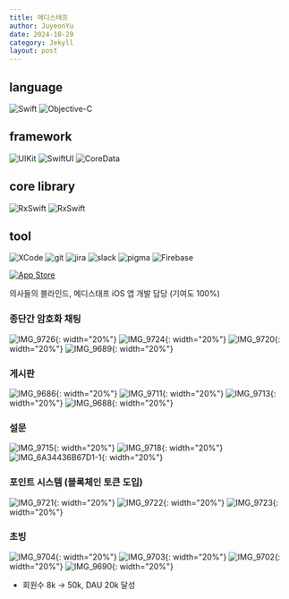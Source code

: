 ```yaml
---
title: 메디스태프
author: JuyeonYu
date: 2024-10-29
category: Jekyll
layout: post
---
```

language
----
![Swift](https://img.shields.io/badge/swift-F54A2A?style=for-the-badge&logo=swift&logoColor=white) 
![Objective-C](https://img.shields.io/badge/OBJECTIVE--C-233A95E3.svg?style=for-the-badge&logo=apple&logoColor=white)

framework
----
![UIKit](https://img.shields.io/badge/UIkit-000000?style=for-the-badge&logo=ios&logoColor=white) 
![SwiftUI](https://img.shields.io/badge/Swiftui-000000?style=for-the-badge&logo=ios&logoColor=white) 
![CoreData](https://img.shields.io/badge/coredata-000000?style=for-the-badge&logo=ios&logoColor=white) 

core library
----
![RxSwift](https://img.shields.io/badge/RxSwift-B7178C.svg?style=for-the-badge&logo=reactivex&logoColor=white)
![RxSwift](https://img.shields.io/badge/Reactorkit-B7178C.svg?style=for-the-badge&logo=reactivex&logoColor=white)

tool
----
![XCode](https://img.shields.io/badge/XCode-147EFB.svg?style=for-the-badge&logo=xcode&logoColor=white)
![git](https://img.shields.io/badge/git-F05032.svg?style=for-the-badge&logo=git&logoColor=white)
![jira](https://img.shields.io/badge/jira-0052CC.svg?style=for-the-badge&logo=xcode&logoColor=white)
![slack](https://img.shields.io/badge/slack-4A154B.svg?style=for-the-badge&logo=slack&logoColor=white)
![pigma](https://img.shields.io/badge/pigma-F24E1E.svg?style=for-the-badge&logo=figma&logoColor=white)
![Firebase](https://img.shields.io/badge/firebase-DD2C00.svg?style=for-the-badge&logo=Firebase&logoColor=white)


<!-- ![Objective-C](https://img.shields.io/badge/OBJECTIVE--C-%233A95E3.svg?style=for-the-badge&logo=apple&logoColor=white)
<img src="https://img.shields.io/badge/html5-E34F26?style=for-the-badge&logo=html5&logoColor=white"> -->

[![App Store](https://img.shields.io/badge/App_Store-0D96F6?style=for-the-badge&logo=app-store&logoColor=white)](https://apps.apple.com/kr/app/두두/id6449709551)

의사들의 블라인드, 메디스태프 iOS 앱 개발 담당 (기여도 100%)

### 종단간 암호화 채팅

![IMG_9726](https://github.com/user-attachments/assets/14422075-dc5d-4098-82e6-8fd0a803969d){: width="20%"} 
![IMG_9724](https://github.com/user-attachments/assets/d56558d9-994b-4284-af60-fedba0dbcabb){: width="20%"} 
![IMG_9720](https://github.com/user-attachments/assets/16d74ab7-7793-44b0-916e-17993cb16784){: width="20%"} 
![IMG_9689](https://github.com/user-attachments/assets/bed6c67a-30c7-4016-893b-cb7f23abe421){: width="20%"}

### 게시판
![IMG_9686](https://github.com/user-attachments/assets/e6e372fd-7edb-4c88-8504-2f637dcfd3fd){: width="20%"}
![IMG_9711](https://github.com/user-attachments/assets/0e0953b4-9c4c-48b7-862b-671e49054cf0){: width="20%"} 
![IMG_9713](https://github.com/user-attachments/assets/3654135f-0f09-4be1-a139-16403f2aa055){: width="20%"} 
![IMG_9688](https://github.com/user-attachments/assets/7340a979-a170-45a4-b33d-bd632d5be53a){: width="20%"} 

### 설문
![IMG_9715](https://github.com/user-attachments/assets/cb6adca5-d627-44c5-b2dc-ffa3e5236771){: width="20%"} 
![IMG_9718](https://github.com/user-attachments/assets/4d4a59d9-3c7d-4786-985f-80c07cfba2b9){: width="20%"} 
![IMG_6A34436B67D1-1](https://github.com/user-attachments/assets/06bbb202-3dfe-4fb0-abd4-e839709bc3f2){: width="20%"} 

### 포인트 시스템 (블록체인 토큰 도입)
![IMG_9721](https://github.com/user-attachments/assets/91f84a6c-f083-4972-9653-398aa447fe78){: width="20%"} 
![IMG_9722](https://github.com/user-attachments/assets/81b4bf42-733a-4eb8-a3b1-7564755920e8){: width="20%"} 
![IMG_9723](https://github.com/user-attachments/assets/cad4099b-68c5-4a44-950a-3054a4852de2){: width="20%"} 

### 초빙
![IMG_9704](https://github.com/user-attachments/assets/05198504-687b-4dda-9bba-9534bb1712c1){: width="20%"} 
![IMG_9703](https://github.com/user-attachments/assets/eb07f731-4576-4e70-9a3b-0178b8b7d388){: width="20%"} 
![IMG_9702](https://github.com/user-attachments/assets/3d9fe15c-7e84-41d9-b3a6-048952d04001){: width="20%"} 
![IMG_9690](https://github.com/user-attachments/assets/f29f7424-aac8-4d9d-9d6f-659f42138e93){: width="20%"}

- 회원수 8k -> 50k, DAU 20k 달성